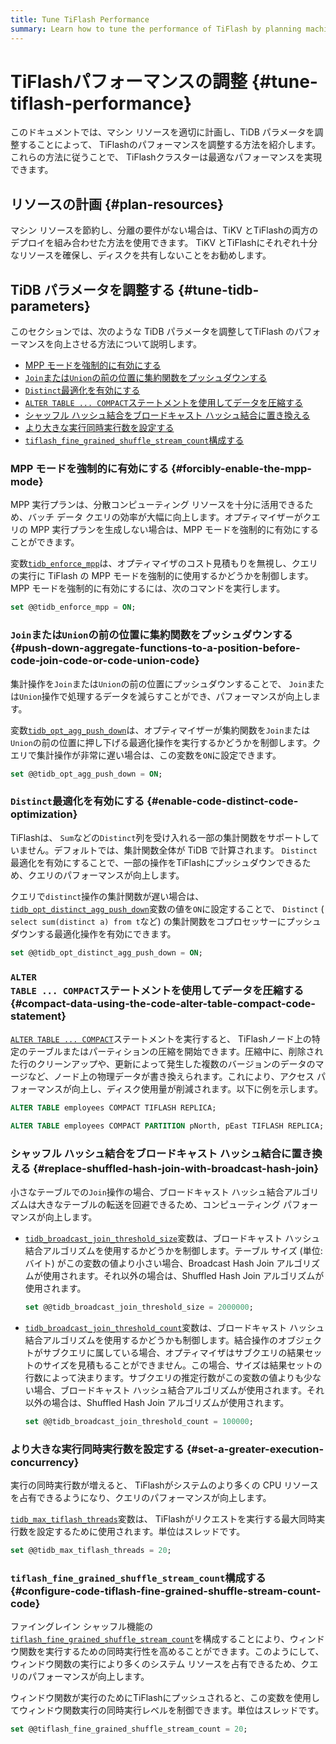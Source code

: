 ```yaml
---
title: Tune TiFlash Performance
summary: Learn how to tune the performance of TiFlash by planning machine resources and tuning TiDB parameters.
---
```


# TiFlashパフォーマンスの調整 {#tune-tiflash-performance}

このドキュメントでは、マシン リソースを適切に計画し、TiDB パラメータを調整することによって、 TiFlashのパフォーマンスを調整する方法を紹介します。これらの方法に従うことで、 TiFlashクラスターは最適なパフォーマンスを実現できます。

## リソースの計画 {#plan-resources}

マシン リソースを節約し、分離の要件がない場合は、TiKV とTiFlashの両方のデプロイを組み合わせた方法を使用できます。 TiKV とTiFlashにそれぞれ十分なリソースを確保し、ディスクを共有しないことをお勧めします。

## TiDB パラメータを調整する {#tune-tidb-parameters}

このセクションでは、次のような TiDB パラメータを調整してTiFlash のパフォーマンスを向上させる方法について説明します。

-   [MPP モードを強制的に有効にする](#forcibly-enable-the-mpp-mode)
-   [`Join`または<code>Union</code>の前の位置に集約関数をプッシュダウンする](#push-down-aggregate-functions-to-a-position-before-join-or-union)
-   [`Distinct`最適化を有効にする](#enable-distinct-optimization)
-   [`ALTER TABLE ... COMPACT`ステートメントを使用してデータを圧縮する](#compact-data-using-the-alter-table--compact-statement)
-   [シャッフル ハッシュ結合をブロードキャスト ハッシュ結合に置き換える](#replace-shuffled-hash-join-with-broadcast-hash-join)
-   [より大きな実行同時実行数を設定する](#set-a-greater-execution-concurrency)
-   [`tiflash_fine_grained_shuffle_stream_count`構成する](#configure-tiflash_fine_grained_shuffle_stream_count)

### MPP モードを強制的に有効にする {#forcibly-enable-the-mpp-mode}

MPP 実行プランは、分散コンピューティング リソースを十分に活用できるため、バッチ データ クエリの効率が大幅に向上します。オプティマイザーがクエリの MPP 実行プランを生成しない場合は、MPP モードを強制的に有効にすることができます。

変数[`tidb_enforce_mpp`](/system-variables.md#tidb_enforce_mpp-new-in-v51)は、オプティマイザのコスト見積もりを無視し、クエリの実行に TiFlash の MPP モードを強制的に使用するかどうかを制御します。 MPP モードを強制的に有効にするには、次のコマンドを実行します。

```sql
set @@tidb_enforce_mpp = ON;
```

### <code>Join</code>または<code>Union</code>の前の位置に集約関数をプッシュダウンする {#push-down-aggregate-functions-to-a-position-before-code-join-code-or-code-union-code}

集計操作を`Join`または`Union`の前の位置にプッシュダウンすることで、 `Join`または`Union`操作で処理するデータを減らすことができ、パフォーマンスが向上します。

変数[`tidb_opt_agg_push_down`](/system-variables.md#tidb_opt_agg_push_down)は、オプティマイザーが集約関数を`Join`または`Union`の前の位置に押し下げる最適化操作を実行するかどうかを制御します。クエリで集計操作が非常に遅い場合は、この変数を`ON`に設定できます。

```sql
set @@tidb_opt_agg_push_down = ON;
```

### <code>Distinct</code>最適化を有効にする {#enable-code-distinct-code-optimization}

TiFlashは、 `Sum`などの`Distinct`列を受け入れる一部の集計関数をサポートしていません。デフォルトでは、集計関数全体が TiDB で計算されます。 `Distinct`最適化を有効にすることで、一部の操作をTiFlashにプッシュダウンできるため、クエリのパフォーマンスが向上します。

クエリで`distinct`操作の集計関数が遅い場合は、 [`tidb_opt_distinct_agg_push_down`](/system-variables.md#tidb_opt_distinct_agg_push_down)変数の値を`ON`に設定することで、 `Distinct` ( `select sum(distinct a) from t`など) の集計関数をコプロセッサーにプッシュ ダウンする最適化操作を有効にできます。

```sql
set @@tidb_opt_distinct_agg_push_down = ON;
```

### <code>ALTER TABLE ... COMPACT</code>ステートメントを使用してデータを圧縮する {#compact-data-using-the-code-alter-table-compact-code-statement}

[`ALTER TABLE ... COMPACT`](/sql-statements/sql-statement-alter-table-compact.md)ステートメントを実行すると、 TiFlashノード上の特定のテーブルまたはパーティションの圧縮を開始できます。圧縮中に、削除された行のクリーンアップや、更新によって発生した複数のバージョンのデータのマージなど、ノード上の物理データが書き換えられます。これにより、アクセス パフォーマンスが向上し、ディスク使用量が削減されます。以下に例を示します。

```sql
ALTER TABLE employees COMPACT TIFLASH REPLICA;
```

```sql
ALTER TABLE employees COMPACT PARTITION pNorth, pEast TIFLASH REPLICA;
```

### シャッフル ハッシュ結合をブロードキャスト ハッシュ結合に置き換える {#replace-shuffled-hash-join-with-broadcast-hash-join}

小さなテーブルでの`Join`操作の場合、ブロードキャスト ハッシュ結合アルゴリズムは大きなテーブルの転送を回避できるため、コンピューティング パフォーマンスが向上します。

-   [`tidb_broadcast_join_threshold_size`](/system-variables.md#tidb_broadcast_join_threshold_size-new-in-v50)変数は、ブロードキャスト ハッシュ結合アルゴリズムを使用するかどうかを制御します。テーブル サイズ (単位: バイト) がこの変数の値より小さい場合、Broadcast Hash Join アルゴリズムが使用されます。それ以外の場合は、Shuffled Hash Join アルゴリズムが使用されます。

    ```sql
    set @@tidb_broadcast_join_threshold_size = 2000000;
    ```

-   [`tidb_broadcast_join_threshold_count`](/system-variables.md#tidb_broadcast_join_threshold_count-new-in-v50)変数は、ブロードキャスト ハッシュ結合アルゴリズムを使用するかどうかも制御します。結合操作のオブジェクトがサブクエリに属している場合、オプティマイザはサブクエリの結果セットのサイズを見積もることができません。この場合、サイズは結果セットの行数によって決まります。サブクエリの推定行数がこの変数の値よりも少ない場合、ブロードキャスト ハッシュ結合アルゴリズムが使用されます。それ以外の場合は、Shuffled Hash Join アルゴリズムが使用されます。

    ```sql
    set @@tidb_broadcast_join_threshold_count = 100000;
    ```

### より大きな実行同時実行数を設定する {#set-a-greater-execution-concurrency}

実行の同時実行数が増えると、 TiFlashがシステムのより多くの CPU リソースを占有できるようになり、クエリのパフォーマンスが向上します。

[`tidb_max_tiflash_threads`](/system-variables.md#tidb_max_tiflash_threads-new-in-v610)変数は、 TiFlashがリクエストを実行する最大同時実行数を設定するために使用されます。単位はスレッドです。

```sql
set @@tidb_max_tiflash_threads = 20;
```

### <code>tiflash_fine_grained_shuffle_stream_count</code>構成する {#configure-code-tiflash-fine-grained-shuffle-stream-count-code}

ファイングレイン シャッフル機能の[`tiflash_fine_grained_shuffle_stream_count`](/system-variables.md#tiflash_fine_grained_shuffle_stream_count-new-in-v620)を構成することにより、ウィンドウ関数を実行するための同時実行性を高めることができます。このようにして、ウィンドウ関数の実行により多くのシステム リソースを占有できるため、クエリのパフォーマンスが向上します。

ウィンドウ関数が実行のためにTiFlashにプッシュされると、この変数を使用してウィンドウ関数実行の同時実行レベルを制御できます。単位はスレッドです。

```sql
set @@tiflash_fine_grained_shuffle_stream_count = 20;
```
